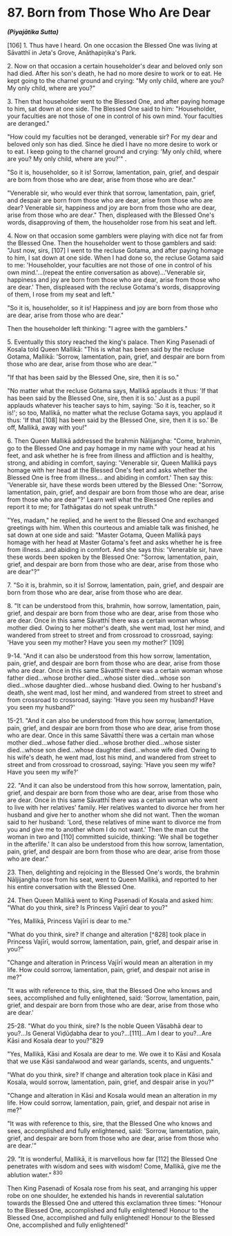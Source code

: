 # 87. Born from Those Who Are Dear
***(Piyajātika Sutta)***

[106] 1. Thus have I heard. On one occasion the Blessed One was living at Sāvatthī in Jeta's Grove, Anāthapiṇ̣ika's Park.

2\. Now on that occasion a certain householder's dear and beloved only son had died. After his son's death, he had no more desire to work or to eat. He kept going to the charnel ground and crying: "My only child, where are you? My only child, where are you?"

3\. Then that householder went to the Blessed One, and after paying homage to him, sat down at one side. The Blessed One said to him: "Householder, your faculties are not those of one in control of his own mind. Your faculties are deranged."

"How could my faculties not be deranged, venerable sir? For my dear and beloved only son has died. Since he died I have no more desire to work or to eat. I keep going to the charnel ground and crying: 'My only child, where are you? My only child, where are you?'" .

"So it is, householder, so it is! Sorrow, lamentation, pain, grief, and despair are born from those who are dear, arise from those who are dear."

"Venerable sir, who would ever think that sorrow, lamentation, pain, grief, and despair are born from those who are dear, arise from those who are dear? Venerable sir, happiness and joy are born from those who are dear, arise from those who are dear." Then, displeased with the Blessed One's words, disapproving of them, the householder rose from his seat and left.

4\. Now on that occasion some gamblers were playing with dice not far from the Blessed One. Then the householder went to those gamblers and said: "Just now, sirs, [107] I went to the recluse Gotama, and after paying homage to him, I sat down at one side. When I had done so, the recluse Gotama said to me:
'Householder, your faculties are not those of one in control of his own mind.'...(repeat the entire conversation as above)...'Venerable sir, happiness and joy are born from those who are dear, arise from those who are dear.' Then, displeased with the recluse Gotama's words, disapproving of them, I rose from my seat and left."

"So it is, householder, so it is! Happiness and joy are born from those who are dear, arise from those who are dear."

Then the householder left thinking: "I agree with the gamblers."

5\. Eventually this story reached the king's palace. Then King Pasenadi of Kosala told Queen Mallikā: "This is what has been said by the recluse Gotama, Mallikā: 'Sorrow, lamentation, pain, grief, and despair are born from those who are dear, arise from those who are dear.'"

"If that has been said by the Blessed One, sire, then it is so."

"No matter what the recluse Gotama says, Mallikā applauds it thus: 'If that has been said by the Blessed One, sire, then it is so.' Just as a pupil applauds whatever his teacher says to him, saying: 'So it is, teacher, so it is!'; so too, Mallikā, no matter what the recluse Gotama says, you applaud it thus: 'If that [108] has been said by the Blessed One, sire, then it is so.' Be off, Mallikā, away with you!"

6\. Then Queen Mallikā addressed the brahmin Nālijangha: "Come, brahmin, go to the Blessed One and pay homage in my name with your head at his feet, and ask whether he is free from illness and affliction and is healthy, strong, and abiding in comfort, saying: 'Venerable sir, Queen Mallikā pays homage with her head at the Blessed One's feet and asks whether the Blessed One is free from illness... and abiding in comfort.' Then say this: 'Venerable sir, have these words been uttered by the Blessed One: "Sorrow, lamentation, pain, grief, and despair are born from those who are dear, arise from those who are dear"?' Learn well what the Blessed One replies and report it to me; for Tathāgatas do not speak untruth."

"Yes, madam," he replied, and he went to the Blessed One and exchanged greetings with him. When this courteous and amiable talk was finished, he sat down at one side and said: "Master Gotama, Queen Mallikā pays homage with her head at Master Gotama's feet and asks whether he is free from illness...and abiding in comfort. And she says this: 'Venerable
sir, have these words been spoken by the Blessed One: "Sorrow, lamentation, pain, grief, and despair are born from those who are dear, arise from those who are dear"?"

7\. "So it is, brahmin, so it is! Sorrow, lamentation, pain, grief, and despair are born from those who are dear, arise from those who are dear.

8\. "It can be understood from this, brahmin, how sorrow, lamentation, pain, grief, and despair are born from those who are dear, arise from those who are dear. Once in this same Sāvatthī there was a certain woman whose mother died. Owing to her mother's death, she went mad, lost her mind, and wandered from street to street and from crossroad to crossroad, saying: 'Have you seen my mother? Have you seen my mother?' [109]

9-14. "And it can also be understood from this how sorrow, lamentation, pain, grief, and despair are born from those who are dear, arise from those who are dear. Once in this same Sāvatthī there was a certain woman whose father died...whose brother died...whose sister died...whose son died...whose daughter died...whose husband died. Owing to her husband's death, she went mad, lost her mind, and wandered from street to street and from crossroad to crossroad, saying: 'Have you seen my husband? Have you seen my husband?'

15-21. "And it can also be understood from this how sorrow, lamentation, pain, grief, and despair are born from those who are dear, arise from those who are dear. Once in this same Sāvatthī there was a certain man whose mother died...whose father died...whose brother died...whose sister died...whose son died...whose daughter died...whose wife died. Owing to his wife's death, he went mad, lost his mind, and wandered from street to street and from crossroad to crossroad, saying: 'Have you seen my wife? Have you seen my wife?'

22\. "And it can also be understood from this how sorrow, lamentation, pain, grief, and despair are born from those who are dear, arise from those who are dear. Once in this same Sāvatthī there was a certain woman who went to live with her relatives' family. Her relatives wanted to divorce her from her husband and give her to another whom she did not want. Then the woman said to her husband: 'Lord, these relatives of mine want to divorce me from you and give me to another whom I
do not want.' Then the man cut the woman in two and [110] committed suicide, thinking: 'We shall be together in the afterlife.' It can also be understood from this how sorrow, lamentation, pain, grief, and despair are born from those who are dear, arise from those who are dear."

23\. Then, delighting and rejoicing in the Blessed One's words, the brahmin Nāljijangha rose from his seat, went to Queen Mallikā, and reported to her his entire conversation with the Blessed One.

24\. Then Queen Mallikā went to King Pasenadi of Kosala and asked him: "What do you think, sire? Is Princess Vajīrī dear to you?"

"Yes, Mallikā, Princess Vajīrī is dear to me."

"What do you think, sire? If change and alteration [^828] took place in Princess Vajīrī, would sorrow, lamentation, pain, grief, and despair arise in you?"

"Change and alteration in Princess Vajīrī would mean an alteration in my life. How could sorrow, lamentation, pain, grief, and despair not arise in me?"

"It was with reference to this, sire, that the Blessed One who knows and sees, accomplished and fully enlightened, said: 'Sorrow, lamentation, pain, grief, and despair are born from those who are dear, arise from those who are dear.'

25-28. "What do you think, sire? Is the noble Queen Vāsabhā dear to you?...Is General Viḍūḍabha dear to you?...[111]...Am I dear to you?...Are Kāsi and Kosala dear to you?"829

"Yes, Mallikā, Kāsi and Kosala are dear to me. We owe it to Kāsi and Kosala that we use Kāsi sandalwood and wear garlands, scents, and unguents."

"What do you think, sire? If change and alteration took place in Kāsi and Kosala, would sorrow, lamentation, pain, grief, and despair arise in you?"

"Change and alteration in Kāsi and Kosala would mean an alteration in my life. How could sorrow, lamentation, pain, grief, and despair not arise in me?"

"It was with reference to this, sire, that the Blessed One who knows and sees, accomplished and fully enlightened, said: 'Sorrow, lamentation, pain, grief, and despair are born from those who are dear, arise from those who are dear.'"

29\. "It is wonderful, Mallikā, it is marvellous how far [112] the Blessed One penetrates with wisdom and sees with wisdom! Come, Mallikā, give me the ablution water." ${ }^{830}$

Then King Pasenadi of Kosala rose from his seat, and arranging his upper robe on one shoulder, he extended his hands in reverential salutation towards the Blessed One and uttered this exclamation three times: "Honour to the Blessed One, accomplished and fully enlightened! Honour to the Blessed One, accomplished and fully enlightened! Honour to the Blessed One, accomplished and fully enlightened!"